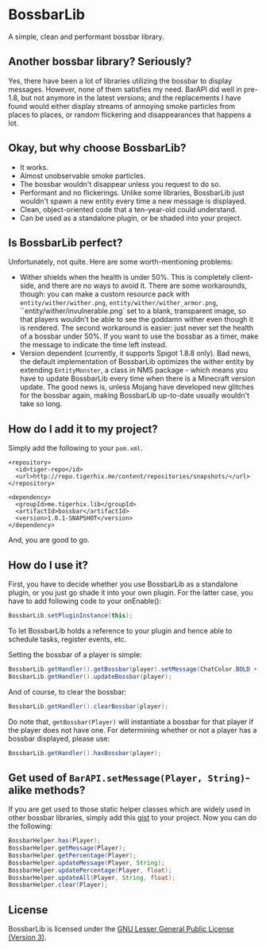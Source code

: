 # BossbarLib
A simple, clean and performant bossbar library.

Another bossbar library? Seriously?
--------------
Yes, there have been a lot of libraries utilizing the bossbar to display messages. However, none of them satisfies my need. BarAPI did well in pre-1.8, but not anymore in the latest versions; and the replacements I have found would either display streams of annoying smoke particles from places to places, or random flickering and disappearances that happens a lot.

Okay, but why choose BossbarLib?
--------------
* It works.
* Almost unobservable smoke particles.
* The bossbar wouldn't disappear unless you request to do so.
* Performant and no flickerings. Unlike some libraries, BossbarLib just wouldn't spawn a new entity every time a new message is displayed.
* Clean, object-oriented code that a ten-year-old could understand.
* Can be used as a standalone plugin, or be shaded into your project.

Is BossbarLib perfect?
--------------
Unfortunately, not quite. Here are some worth-mentioning problems:
* Wither shields when the health is under 50%. This is completely client-side, and there are no ways to avoid it. There are some workarounds, though: you can make a custom resource pack with `entity/wither/wither.png`, `entity/wither/wither_armor.png`, ``entity/wither/invulnerable.png` set to a blank, transparent image, so that players wouldn't be able to see the goddamn wither even though it is rendered. The second workaround is easier: just never set the health of a bossbar under 50%. If you want to use the bossbar as a timer, make the message to indicate the time left instead. 
* Version dependent (currently, it supports Spigot 1.8.8 only). Bad news, the default implementation of BossbarLib optimizes the wither entity by extending `EntityMonster`, a class in NMS package - which means you have to update BossbarLib every time when there is a Minecraft version update. The good news is, unless Mojang have developed new glitches for the bossbar again, making BossbarLib up-to-date usually wouldn't take so long.

How do I add it to my project?
--------------
Simply add the following to your `pom.xml`.

    <repository>
      <id>tiger-repo</id>
      <url>http://repo.tigerhix.me/content/repositories/snapshots/</url>
    </repository>

    <dependency>
      <groupId>me.tigerhix.lib</groupId>
      <artifactId>bossbar</artifactId>
      <version>1.0.1-SNAPSHOT</version>
    </dependency>

And, you are good to go.

How do I use it?
--------------
First, you have to decide whether you use BossbarLib as a standalone plugin, or you just go shade it into your own plugin. For the latter case, you have to add following code to your onEnable():

```java
BossbarLib.setPluginInstance(this);
```

To let BossbarLib holds a reference to your plugin and hence able to schedule tasks, register events, etc.

Setting the bossbar of a player is simple:

```java
BossbarLib.getHandler().getBossbar(player).setMessage(ChatColor.BOLD + "I love cookies.").setPercentage(1f);
BossbarLib.getHandler().updateBossbar(player);
```

And of course, to clear the bossbar:

```java
BossbarLib.getHandler().clearBossbar(player);
```

Do note that, `getBossbar(Player)` will instantiate a bossbar for that player if the player does not have one. For determining whether or not a player has a bossbar displayed, please use:

```java
BossbarLib.getHandler().hasBossbar(player);
```

Get used of `BarAPI.setMessage(Player, String)`-alike methods?
--------------
If you are get used to those static helper classes which are widely used in other bossbar libraries, simply add this [gist](https://gist.github.com/TigerHix/fd594f354b64ae298ff6) to your project. Now you can do the following:

```java
BossbarHelper.has(Player);
BossbarHelper.getMessage(Player);
BossbarHelper.getPercentage(Player);
BossbarHelper.updateMessage(Player, String);
BossbarHelper.updatePercentage(Player, float);
BossbarHelper.updateAll(Player, String, float);
BossbarHelper.clear(Player);
```

License
--------------
BossbarLib is licensed under the [GNU Lesser General Public License (Version 3)](https://github.com/TigerHix/BossbarLib/blob/1.8/LICENSE).
